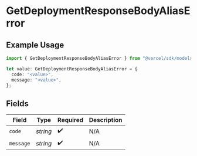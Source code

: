 # GetDeploymentResponseBodyAliasError

## Example Usage

```typescript
import { GetDeploymentResponseBodyAliasError } from "@vercel/sdk/models/operations/getdeployment.js";

let value: GetDeploymentResponseBodyAliasError = {
  code: "<value>",
  message: "<value>",
};
```

## Fields

| Field              | Type               | Required           | Description        |
| ------------------ | ------------------ | ------------------ | ------------------ |
| `code`             | *string*           | :heavy_check_mark: | N/A                |
| `message`          | *string*           | :heavy_check_mark: | N/A                |